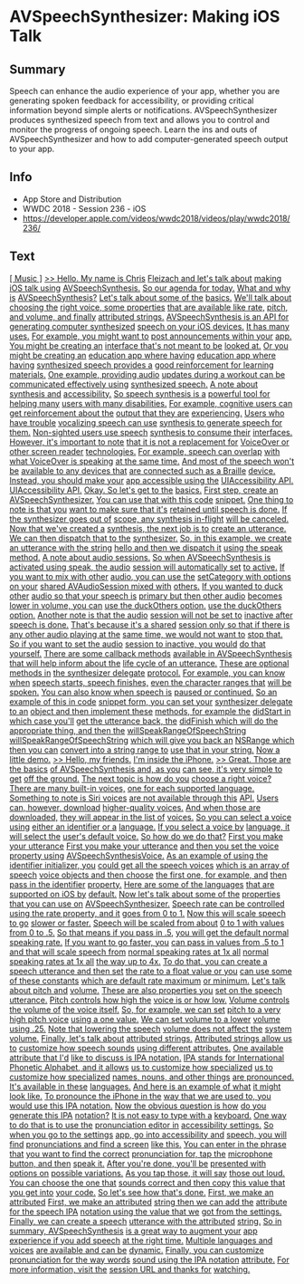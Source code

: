 # AVSpeechSynthesizer: Making iOS Talk

## Summary
Speech can enhance the audio experience of your app, whether you are generating spoken feedback for accessibility, or providing critical information beyond simple alerts or notifications. AVSpeechSynthesizer produces synthesized speech from text and allows you to control and monitor the progress of ongoing speech. Learn the ins and outs of AVSpeechSynthesizer and how to add computer-generated speech output to your app.

## Info
* App Store and Distribution
* WWDC 2018 - Session 236 - iOS
* https://developer.apple.com/videos/wwdc2018/videos/play/wwdc2018/236/

## Text
 [[ Music ]](https://developer.apple.com/videos/wwdc2018/videos/play/wwdc2018/236/?time=6) [&gt;&gt; Hello. My name is Chris](https://developer.apple.com/videos/wwdc2018/videos/play/wwdc2018/236/?time=18) [Fleizach and let's talk about](https://developer.apple.com/videos/wwdc2018/videos/play/wwdc2018/236/?time=19) [making iOS talk using](https://developer.apple.com/videos/wwdc2018/videos/play/wwdc2018/236/?time=20) [AVSpeechSynthesis.](https://developer.apple.com/videos/wwdc2018/videos/play/wwdc2018/236/?time=22) [So our agenda for today.](https://developer.apple.com/videos/wwdc2018/videos/play/wwdc2018/236/?time=25) [What and why is](https://developer.apple.com/videos/wwdc2018/videos/play/wwdc2018/236/?time=26) [AVSpeechSynthesis?](https://developer.apple.com/videos/wwdc2018/videos/play/wwdc2018/236/?time=28) [Let's talk about some of the](https://developer.apple.com/videos/wwdc2018/videos/play/wwdc2018/236/?time=30) [basics.](https://developer.apple.com/videos/wwdc2018/videos/play/wwdc2018/236/?time=31) [We'll talk about choosing the](https://developer.apple.com/videos/wwdc2018/videos/play/wwdc2018/236/?time=32) [right voice, some properties](https://developer.apple.com/videos/wwdc2018/videos/play/wwdc2018/236/?time=33) [that are available like rate,](https://developer.apple.com/videos/wwdc2018/videos/play/wwdc2018/236/?time=35) [pitch, and volume, and finally](https://developer.apple.com/videos/wwdc2018/videos/play/wwdc2018/236/?time=36) [attributed strings.](https://developer.apple.com/videos/wwdc2018/videos/play/wwdc2018/236/?time=38) [AVSpeechSynthesis is an API for](https://developer.apple.com/videos/wwdc2018/videos/play/wwdc2018/236/?time=41) [generating computer synthesized](https://developer.apple.com/videos/wwdc2018/videos/play/wwdc2018/236/?time=44) [speech on your iOS devices.](https://developer.apple.com/videos/wwdc2018/videos/play/wwdc2018/236/?time=45) [It has many uses.](https://developer.apple.com/videos/wwdc2018/videos/play/wwdc2018/236/?time=48) [For example, you might want to](https://developer.apple.com/videos/wwdc2018/videos/play/wwdc2018/236/?time=49) [post announcements within your](https://developer.apple.com/videos/wwdc2018/videos/play/wwdc2018/236/?time=51) [app.](https://developer.apple.com/videos/wwdc2018/videos/play/wwdc2018/236/?time=52) [You might be creating an](https://developer.apple.com/videos/wwdc2018/videos/play/wwdc2018/236/?time=53) [interface that's not meant to be](https://developer.apple.com/videos/wwdc2018/videos/play/wwdc2018/236/?time=54) [looked at.](https://developer.apple.com/videos/wwdc2018/videos/play/wwdc2018/236/?time=56) [Or you might be creating an](https://developer.apple.com/videos/wwdc2018/videos/play/wwdc2018/236/?time=57) [education app where having](https://developer.apple.com/videos/wwdc2018/videos/play/wwdc2018/236/?time=58) [education app where having](https://developer.apple.com/videos/wwdc2018/videos/play/wwdc2018/236/?time=58) [synthesized speech provides a](https://developer.apple.com/videos/wwdc2018/videos/play/wwdc2018/236/?time=60) [good reinforcement for learning](https://developer.apple.com/videos/wwdc2018/videos/play/wwdc2018/236/?time=62) [materials.](https://developer.apple.com/videos/wwdc2018/videos/play/wwdc2018/236/?time=63) [One example, providing audio](https://developer.apple.com/videos/wwdc2018/videos/play/wwdc2018/236/?time=65) [updates during a workout can be](https://developer.apple.com/videos/wwdc2018/videos/play/wwdc2018/236/?time=67) [communicated effectively using](https://developer.apple.com/videos/wwdc2018/videos/play/wwdc2018/236/?time=68) [synthesized speech.](https://developer.apple.com/videos/wwdc2018/videos/play/wwdc2018/236/?time=70) [A note about synthesis and](https://developer.apple.com/videos/wwdc2018/videos/play/wwdc2018/236/?time=72) [accessibility.](https://developer.apple.com/videos/wwdc2018/videos/play/wwdc2018/236/?time=76) [So speech synthesis is a](https://developer.apple.com/videos/wwdc2018/videos/play/wwdc2018/236/?time=77) [powerful tool for helping many](https://developer.apple.com/videos/wwdc2018/videos/play/wwdc2018/236/?time=79) [users with many disabilities.](https://developer.apple.com/videos/wwdc2018/videos/play/wwdc2018/236/?time=80) [For example, cognitive users can](https://developer.apple.com/videos/wwdc2018/videos/play/wwdc2018/236/?time=82) [get reinforcement about the](https://developer.apple.com/videos/wwdc2018/videos/play/wwdc2018/236/?time=83) [output that they are](https://developer.apple.com/videos/wwdc2018/videos/play/wwdc2018/236/?time=85) [experiencing.](https://developer.apple.com/videos/wwdc2018/videos/play/wwdc2018/236/?time=87) [Users who have trouble](https://developer.apple.com/videos/wwdc2018/videos/play/wwdc2018/236/?time=88) [vocalizing speech can use](https://developer.apple.com/videos/wwdc2018/videos/play/wwdc2018/236/?time=89) [synthesis to generate speech for](https://developer.apple.com/videos/wwdc2018/videos/play/wwdc2018/236/?time=91) [them.](https://developer.apple.com/videos/wwdc2018/videos/play/wwdc2018/236/?time=93) [Non-sighted users use speech](https://developer.apple.com/videos/wwdc2018/videos/play/wwdc2018/236/?time=93) [synthesis to consume their](https://developer.apple.com/videos/wwdc2018/videos/play/wwdc2018/236/?time=96) [interfaces.](https://developer.apple.com/videos/wwdc2018/videos/play/wwdc2018/236/?time=97) [However, it's important to note](https://developer.apple.com/videos/wwdc2018/videos/play/wwdc2018/236/?time=99) [that it is not a replacement for](https://developer.apple.com/videos/wwdc2018/videos/play/wwdc2018/236/?time=101) [VoiceOver or other screen reader](https://developer.apple.com/videos/wwdc2018/videos/play/wwdc2018/236/?time=102) [technologies.](https://developer.apple.com/videos/wwdc2018/videos/play/wwdc2018/236/?time=103) [For example, speech can overlap](https://developer.apple.com/videos/wwdc2018/videos/play/wwdc2018/236/?time=104) [with what VoiceOver is speaking](https://developer.apple.com/videos/wwdc2018/videos/play/wwdc2018/236/?time=106) [at the same time.](https://developer.apple.com/videos/wwdc2018/videos/play/wwdc2018/236/?time=107) [And most of the speech won't be](https://developer.apple.com/videos/wwdc2018/videos/play/wwdc2018/236/?time=109) [available to any devices that](https://developer.apple.com/videos/wwdc2018/videos/play/wwdc2018/236/?time=110) [are connected such as a Braille](https://developer.apple.com/videos/wwdc2018/videos/play/wwdc2018/236/?time=112) [device.](https://developer.apple.com/videos/wwdc2018/videos/play/wwdc2018/236/?time=113) [Instead, you should make your](https://developer.apple.com/videos/wwdc2018/videos/play/wwdc2018/236/?time=115) [app accessible using the](https://developer.apple.com/videos/wwdc2018/videos/play/wwdc2018/236/?time=116) [UIAccessibility API.](https://developer.apple.com/videos/wwdc2018/videos/play/wwdc2018/236/?time=118) [UIAccessibility API.](https://developer.apple.com/videos/wwdc2018/videos/play/wwdc2018/236/?time=118) [Okay. So let's get to the](https://developer.apple.com/videos/wwdc2018/videos/play/wwdc2018/236/?time=122) [basics.](https://developer.apple.com/videos/wwdc2018/videos/play/wwdc2018/236/?time=123) [First step, create an](https://developer.apple.com/videos/wwdc2018/videos/play/wwdc2018/236/?time=124) [AVSpeechSynthesizer.](https://developer.apple.com/videos/wwdc2018/videos/play/wwdc2018/236/?time=125) [You can use that with this code](https://developer.apple.com/videos/wwdc2018/videos/play/wwdc2018/236/?time=126) [snippet.](https://developer.apple.com/videos/wwdc2018/videos/play/wwdc2018/236/?time=127) [One thing to note is that you](https://developer.apple.com/videos/wwdc2018/videos/play/wwdc2018/236/?time=128) [want to make sure that it's](https://developer.apple.com/videos/wwdc2018/videos/play/wwdc2018/236/?time=130) [retained until speech is done.](https://developer.apple.com/videos/wwdc2018/videos/play/wwdc2018/236/?time=131) [If the synthesizer goes out of](https://developer.apple.com/videos/wwdc2018/videos/play/wwdc2018/236/?time=133) [scope, any synthesis in-flight](https://developer.apple.com/videos/wwdc2018/videos/play/wwdc2018/236/?time=134) [will be canceled.](https://developer.apple.com/videos/wwdc2018/videos/play/wwdc2018/236/?time=136) [Now that we've created a](https://developer.apple.com/videos/wwdc2018/videos/play/wwdc2018/236/?time=138) [synthesis, the next job is to](https://developer.apple.com/videos/wwdc2018/videos/play/wwdc2018/236/?time=140) [create an utterance.](https://developer.apple.com/videos/wwdc2018/videos/play/wwdc2018/236/?time=141) [We can then dispatch that to the](https://developer.apple.com/videos/wwdc2018/videos/play/wwdc2018/236/?time=143) [synthesizer.](https://developer.apple.com/videos/wwdc2018/videos/play/wwdc2018/236/?time=144) [So, in this example, we create](https://developer.apple.com/videos/wwdc2018/videos/play/wwdc2018/236/?time=146) [an utterance with the string](https://developer.apple.com/videos/wwdc2018/videos/play/wwdc2018/236/?time=148) [hello and then we dispatch it](https://developer.apple.com/videos/wwdc2018/videos/play/wwdc2018/236/?time=148) [using the speak method.](https://developer.apple.com/videos/wwdc2018/videos/play/wwdc2018/236/?time=151) [A note about audio sessions.](https://developer.apple.com/videos/wwdc2018/videos/play/wwdc2018/236/?time=155) [So when AVSpeechSynthesis is](https://developer.apple.com/videos/wwdc2018/videos/play/wwdc2018/236/?time=156) [activated using speak, the audio](https://developer.apple.com/videos/wwdc2018/videos/play/wwdc2018/236/?time=159) [session will automatically set](https://developer.apple.com/videos/wwdc2018/videos/play/wwdc2018/236/?time=161) [to active.](https://developer.apple.com/videos/wwdc2018/videos/play/wwdc2018/236/?time=163) [If you want to mix with other](https://developer.apple.com/videos/wwdc2018/videos/play/wwdc2018/236/?time=164) [audio, you can use the](https://developer.apple.com/videos/wwdc2018/videos/play/wwdc2018/236/?time=165) [setCategory with options on your](https://developer.apple.com/videos/wwdc2018/videos/play/wwdc2018/236/?time=167) [shared AVAudioSession mixed with](https://developer.apple.com/videos/wwdc2018/videos/play/wwdc2018/236/?time=168) [others.](https://developer.apple.com/videos/wwdc2018/videos/play/wwdc2018/236/?time=170) [If you wanted to duck other](https://developer.apple.com/videos/wwdc2018/videos/play/wwdc2018/236/?time=172) [audio so that your speech is](https://developer.apple.com/videos/wwdc2018/videos/play/wwdc2018/236/?time=173) [primary but then other audio](https://developer.apple.com/videos/wwdc2018/videos/play/wwdc2018/236/?time=175) [becomes lower in volume, you can](https://developer.apple.com/videos/wwdc2018/videos/play/wwdc2018/236/?time=177) [use the duckOthers option.](https://developer.apple.com/videos/wwdc2018/videos/play/wwdc2018/236/?time=179) [use the duckOthers option.](https://developer.apple.com/videos/wwdc2018/videos/play/wwdc2018/236/?time=179) [Another note is that the audio](https://developer.apple.com/videos/wwdc2018/videos/play/wwdc2018/236/?time=182) [session will not be set to](https://developer.apple.com/videos/wwdc2018/videos/play/wwdc2018/236/?time=184) [inactive after speech is done.](https://developer.apple.com/videos/wwdc2018/videos/play/wwdc2018/236/?time=185) [That's because it's a shared](https://developer.apple.com/videos/wwdc2018/videos/play/wwdc2018/236/?time=187) [session only so that if there is](https://developer.apple.com/videos/wwdc2018/videos/play/wwdc2018/236/?time=190) [any other audio playing at the](https://developer.apple.com/videos/wwdc2018/videos/play/wwdc2018/236/?time=192) [same time, we would not want to](https://developer.apple.com/videos/wwdc2018/videos/play/wwdc2018/236/?time=193) [stop that.](https://developer.apple.com/videos/wwdc2018/videos/play/wwdc2018/236/?time=194) [So if you want to set the audio](https://developer.apple.com/videos/wwdc2018/videos/play/wwdc2018/236/?time=195) [session to inactive, you would](https://developer.apple.com/videos/wwdc2018/videos/play/wwdc2018/236/?time=197) [do that yourself.](https://developer.apple.com/videos/wwdc2018/videos/play/wwdc2018/236/?time=198) [There are some callback methods](https://developer.apple.com/videos/wwdc2018/videos/play/wwdc2018/236/?time=200) [available in AVSpeechSynthesis](https://developer.apple.com/videos/wwdc2018/videos/play/wwdc2018/236/?time=203) [that will help inform about the](https://developer.apple.com/videos/wwdc2018/videos/play/wwdc2018/236/?time=204) [life cycle of an utterance.](https://developer.apple.com/videos/wwdc2018/videos/play/wwdc2018/236/?time=206) [These are optional methods in](https://developer.apple.com/videos/wwdc2018/videos/play/wwdc2018/236/?time=208) [the synthesizer delegate](https://developer.apple.com/videos/wwdc2018/videos/play/wwdc2018/236/?time=210) [protocol.](https://developer.apple.com/videos/wwdc2018/videos/play/wwdc2018/236/?time=211) [For example, you can know when](https://developer.apple.com/videos/wwdc2018/videos/play/wwdc2018/236/?time=212) [speech starts, speech finishes,](https://developer.apple.com/videos/wwdc2018/videos/play/wwdc2018/236/?time=213) [even the character ranges that](https://developer.apple.com/videos/wwdc2018/videos/play/wwdc2018/236/?time=216) [will be spoken.](https://developer.apple.com/videos/wwdc2018/videos/play/wwdc2018/236/?time=217) [You can also know when speech is](https://developer.apple.com/videos/wwdc2018/videos/play/wwdc2018/236/?time=219) [paused or continued.](https://developer.apple.com/videos/wwdc2018/videos/play/wwdc2018/236/?time=220) [So an example of this in code](https://developer.apple.com/videos/wwdc2018/videos/play/wwdc2018/236/?time=223) [snippet form, you can set your](https://developer.apple.com/videos/wwdc2018/videos/play/wwdc2018/236/?time=225) [synthesizer delegate to an](https://developer.apple.com/videos/wwdc2018/videos/play/wwdc2018/236/?time=227) [object and then implement these](https://developer.apple.com/videos/wwdc2018/videos/play/wwdc2018/236/?time=229) [methods, for example the](https://developer.apple.com/videos/wwdc2018/videos/play/wwdc2018/236/?time=230) [didStart in which case you'll](https://developer.apple.com/videos/wwdc2018/videos/play/wwdc2018/236/?time=231) [get the utterance back, the](https://developer.apple.com/videos/wwdc2018/videos/play/wwdc2018/236/?time=233) [didFinish which will do the](https://developer.apple.com/videos/wwdc2018/videos/play/wwdc2018/236/?time=235) [appropriate thing, and then the](https://developer.apple.com/videos/wwdc2018/videos/play/wwdc2018/236/?time=238) [willSpeakRangeOfSpeechString](https://developer.apple.com/videos/wwdc2018/videos/play/wwdc2018/236/?time=239) [willSpeakRangeOfSpeechString](https://developer.apple.com/videos/wwdc2018/videos/play/wwdc2018/236/?time=239) [which will give you back an](https://developer.apple.com/videos/wwdc2018/videos/play/wwdc2018/236/?time=242) [NSRange which then you can](https://developer.apple.com/videos/wwdc2018/videos/play/wwdc2018/236/?time=243) [convert into a string range to](https://developer.apple.com/videos/wwdc2018/videos/play/wwdc2018/236/?time=244) [use that in your string.](https://developer.apple.com/videos/wwdc2018/videos/play/wwdc2018/236/?time=246) [Now a little demo.](https://developer.apple.com/videos/wwdc2018/videos/play/wwdc2018/236/?time=251) [&gt;&gt; Hello, my friends.](https://developer.apple.com/videos/wwdc2018/videos/play/wwdc2018/236/?time=255) [I'm inside the iPhone.](https://developer.apple.com/videos/wwdc2018/videos/play/wwdc2018/236/?time=257) [&gt;&gt; Great. Those are the basics](https://developer.apple.com/videos/wwdc2018/videos/play/wwdc2018/236/?time=262) [of AVSpeechSynthesis and, as you](https://developer.apple.com/videos/wwdc2018/videos/play/wwdc2018/236/?time=264) [can see, it's very simple to get](https://developer.apple.com/videos/wwdc2018/videos/play/wwdc2018/236/?time=266) [off the ground.](https://developer.apple.com/videos/wwdc2018/videos/play/wwdc2018/236/?time=267) [The next topic is how do you](https://developer.apple.com/videos/wwdc2018/videos/play/wwdc2018/236/?time=269) [choose a right voice?](https://developer.apple.com/videos/wwdc2018/videos/play/wwdc2018/236/?time=270) [There are many built-in voices,](https://developer.apple.com/videos/wwdc2018/videos/play/wwdc2018/236/?time=271) [one for each supported language.](https://developer.apple.com/videos/wwdc2018/videos/play/wwdc2018/236/?time=273) [Something to note is Siri voices](https://developer.apple.com/videos/wwdc2018/videos/play/wwdc2018/236/?time=276) [are not available through this](https://developer.apple.com/videos/wwdc2018/videos/play/wwdc2018/236/?time=277) [API.](https://developer.apple.com/videos/wwdc2018/videos/play/wwdc2018/236/?time=279) [Users can, however, download](https://developer.apple.com/videos/wwdc2018/videos/play/wwdc2018/236/?time=280) [higher-quality voices.](https://developer.apple.com/videos/wwdc2018/videos/play/wwdc2018/236/?time=282) [And when those are downloaded,](https://developer.apple.com/videos/wwdc2018/videos/play/wwdc2018/236/?time=283) [they will appear in the list of](https://developer.apple.com/videos/wwdc2018/videos/play/wwdc2018/236/?time=284) [voices.](https://developer.apple.com/videos/wwdc2018/videos/play/wwdc2018/236/?time=286) [So you can select a voice using](https://developer.apple.com/videos/wwdc2018/videos/play/wwdc2018/236/?time=288) [either an identifier or a](https://developer.apple.com/videos/wwdc2018/videos/play/wwdc2018/236/?time=290) [language.](https://developer.apple.com/videos/wwdc2018/videos/play/wwdc2018/236/?time=292) [If you select a voice by](https://developer.apple.com/videos/wwdc2018/videos/play/wwdc2018/236/?time=293) [language, it will select the](https://developer.apple.com/videos/wwdc2018/videos/play/wwdc2018/236/?time=294) [user's default voice.](https://developer.apple.com/videos/wwdc2018/videos/play/wwdc2018/236/?time=295) [So how do we do that?](https://developer.apple.com/videos/wwdc2018/videos/play/wwdc2018/236/?time=297) [First you make your utterance](https://developer.apple.com/videos/wwdc2018/videos/play/wwdc2018/236/?time=299) [First you make your utterance](https://developer.apple.com/videos/wwdc2018/videos/play/wwdc2018/236/?time=299) [and then you set the voice](https://developer.apple.com/videos/wwdc2018/videos/play/wwdc2018/236/?time=300) [property using](https://developer.apple.com/videos/wwdc2018/videos/play/wwdc2018/236/?time=301) [AVSpeechSynthesisVoice.](https://developer.apple.com/videos/wwdc2018/videos/play/wwdc2018/236/?time=302) [As an example of using the](https://developer.apple.com/videos/wwdc2018/videos/play/wwdc2018/236/?time=304) [identifier initializer, you](https://developer.apple.com/videos/wwdc2018/videos/play/wwdc2018/236/?time=307) [could get all the speech voices](https://developer.apple.com/videos/wwdc2018/videos/play/wwdc2018/236/?time=309) [which is an array of speech](https://developer.apple.com/videos/wwdc2018/videos/play/wwdc2018/236/?time=311) [voice objects and then choose](https://developer.apple.com/videos/wwdc2018/videos/play/wwdc2018/236/?time=313) [the first one, for example, and](https://developer.apple.com/videos/wwdc2018/videos/play/wwdc2018/236/?time=315) [then pass in the identifier](https://developer.apple.com/videos/wwdc2018/videos/play/wwdc2018/236/?time=316) [property.](https://developer.apple.com/videos/wwdc2018/videos/play/wwdc2018/236/?time=317) [Here are some of the languages](https://developer.apple.com/videos/wwdc2018/videos/play/wwdc2018/236/?time=319) [that are supported on iOS by](https://developer.apple.com/videos/wwdc2018/videos/play/wwdc2018/236/?time=322) [default.](https://developer.apple.com/videos/wwdc2018/videos/play/wwdc2018/236/?time=324) [Now let's talk about some of the](https://developer.apple.com/videos/wwdc2018/videos/play/wwdc2018/236/?time=329) [properties that you can use on](https://developer.apple.com/videos/wwdc2018/videos/play/wwdc2018/236/?time=330) [AVSpeechSynthesizer.](https://developer.apple.com/videos/wwdc2018/videos/play/wwdc2018/236/?time=331) [Speech rate can be controlled](https://developer.apple.com/videos/wwdc2018/videos/play/wwdc2018/236/?time=332) [using the rate property, and it](https://developer.apple.com/videos/wwdc2018/videos/play/wwdc2018/236/?time=334) [goes from 0 to 1.](https://developer.apple.com/videos/wwdc2018/videos/play/wwdc2018/236/?time=336) [Now this will scale speech to go](https://developer.apple.com/videos/wwdc2018/videos/play/wwdc2018/236/?time=338) [slower or faster.](https://developer.apple.com/videos/wwdc2018/videos/play/wwdc2018/236/?time=340) [Speech will be scaled from about](https://developer.apple.com/videos/wwdc2018/videos/play/wwdc2018/236/?time=343) [0 to 1 with values from 0 to .5.](https://developer.apple.com/videos/wwdc2018/videos/play/wwdc2018/236/?time=344) [So that means if you pass in .5,](https://developer.apple.com/videos/wwdc2018/videos/play/wwdc2018/236/?time=348) [you will get the default normal](https://developer.apple.com/videos/wwdc2018/videos/play/wwdc2018/236/?time=350) [speaking rate.](https://developer.apple.com/videos/wwdc2018/videos/play/wwdc2018/236/?time=351) [If you want to go faster, you](https://developer.apple.com/videos/wwdc2018/videos/play/wwdc2018/236/?time=353) [can pass in values from .5 to 1](https://developer.apple.com/videos/wwdc2018/videos/play/wwdc2018/236/?time=355) [and that will scale speech from](https://developer.apple.com/videos/wwdc2018/videos/play/wwdc2018/236/?time=358) [normal speaking rates at 1x all](https://developer.apple.com/videos/wwdc2018/videos/play/wwdc2018/236/?time=359) [normal speaking rates at 1x all](https://developer.apple.com/videos/wwdc2018/videos/play/wwdc2018/236/?time=359) [the way up to 4x.](https://developer.apple.com/videos/wwdc2018/videos/play/wwdc2018/236/?time=361) [To do that, you can create a](https://developer.apple.com/videos/wwdc2018/videos/play/wwdc2018/236/?time=363) [speech utterance and then set](https://developer.apple.com/videos/wwdc2018/videos/play/wwdc2018/236/?time=364) [the rate to a float value or you](https://developer.apple.com/videos/wwdc2018/videos/play/wwdc2018/236/?time=365) [can use some of these constants](https://developer.apple.com/videos/wwdc2018/videos/play/wwdc2018/236/?time=369) [which are default rate maximum](https://developer.apple.com/videos/wwdc2018/videos/play/wwdc2018/236/?time=370) [or minimum.](https://developer.apple.com/videos/wwdc2018/videos/play/wwdc2018/236/?time=372) [Let's talk about pitch and](https://developer.apple.com/videos/wwdc2018/videos/play/wwdc2018/236/?time=375) [volume.](https://developer.apple.com/videos/wwdc2018/videos/play/wwdc2018/236/?time=376) [These are also properties you](https://developer.apple.com/videos/wwdc2018/videos/play/wwdc2018/236/?time=377) [set on the speech utterance.](https://developer.apple.com/videos/wwdc2018/videos/play/wwdc2018/236/?time=378) [Pitch controls how high the](https://developer.apple.com/videos/wwdc2018/videos/play/wwdc2018/236/?time=379) [voice is or how low.](https://developer.apple.com/videos/wwdc2018/videos/play/wwdc2018/236/?time=381) [Volume controls the volume of](https://developer.apple.com/videos/wwdc2018/videos/play/wwdc2018/236/?time=383) [the voice itself.](https://developer.apple.com/videos/wwdc2018/videos/play/wwdc2018/236/?time=385) [So, for example, we can set](https://developer.apple.com/videos/wwdc2018/videos/play/wwdc2018/236/?time=387) [pitch to a very high pitch voice](https://developer.apple.com/videos/wwdc2018/videos/play/wwdc2018/236/?time=388) [using a one value.](https://developer.apple.com/videos/wwdc2018/videos/play/wwdc2018/236/?time=390) [We can set volume to a lower](https://developer.apple.com/videos/wwdc2018/videos/play/wwdc2018/236/?time=392) [volume using .25.](https://developer.apple.com/videos/wwdc2018/videos/play/wwdc2018/236/?time=393) [Note that lowering the speech](https://developer.apple.com/videos/wwdc2018/videos/play/wwdc2018/236/?time=395) [volume does not affect the](https://developer.apple.com/videos/wwdc2018/videos/play/wwdc2018/236/?time=397) [system volume.](https://developer.apple.com/videos/wwdc2018/videos/play/wwdc2018/236/?time=398) [Finally, let's talk about](https://developer.apple.com/videos/wwdc2018/videos/play/wwdc2018/236/?time=402) [attributed strings.](https://developer.apple.com/videos/wwdc2018/videos/play/wwdc2018/236/?time=403) [Attributed strings allow us to](https://developer.apple.com/videos/wwdc2018/videos/play/wwdc2018/236/?time=405) [customize how speech sounds](https://developer.apple.com/videos/wwdc2018/videos/play/wwdc2018/236/?time=406) [using different attributes.](https://developer.apple.com/videos/wwdc2018/videos/play/wwdc2018/236/?time=408) [One available attribute that I'd](https://developer.apple.com/videos/wwdc2018/videos/play/wwdc2018/236/?time=410) [like to discuss is IPA notation.](https://developer.apple.com/videos/wwdc2018/videos/play/wwdc2018/236/?time=412) [IPA stands for International](https://developer.apple.com/videos/wwdc2018/videos/play/wwdc2018/236/?time=414) [Phonetic Alphabet, and it allows](https://developer.apple.com/videos/wwdc2018/videos/play/wwdc2018/236/?time=415) [us to customize how specialized](https://developer.apple.com/videos/wwdc2018/videos/play/wwdc2018/236/?time=418) [us to customize how specialized](https://developer.apple.com/videos/wwdc2018/videos/play/wwdc2018/236/?time=418) [names, nouns, and other things](https://developer.apple.com/videos/wwdc2018/videos/play/wwdc2018/236/?time=420) [are pronounced.](https://developer.apple.com/videos/wwdc2018/videos/play/wwdc2018/236/?time=422) [It's available in these](https://developer.apple.com/videos/wwdc2018/videos/play/wwdc2018/236/?time=424) [languages.](https://developer.apple.com/videos/wwdc2018/videos/play/wwdc2018/236/?time=426) [And here is an example of what](https://developer.apple.com/videos/wwdc2018/videos/play/wwdc2018/236/?time=429) [it might look like.](https://developer.apple.com/videos/wwdc2018/videos/play/wwdc2018/236/?time=430) [To pronounce the iPhone in the](https://developer.apple.com/videos/wwdc2018/videos/play/wwdc2018/236/?time=431) [way that we are used to, you](https://developer.apple.com/videos/wwdc2018/videos/play/wwdc2018/236/?time=433) [would use this IPA notation.](https://developer.apple.com/videos/wwdc2018/videos/play/wwdc2018/236/?time=435) [Now the obvious question is how](https://developer.apple.com/videos/wwdc2018/videos/play/wwdc2018/236/?time=438) [do you generate this IPA](https://developer.apple.com/videos/wwdc2018/videos/play/wwdc2018/236/?time=439) [notation?](https://developer.apple.com/videos/wwdc2018/videos/play/wwdc2018/236/?time=440) [It is not easy to type with a](https://developer.apple.com/videos/wwdc2018/videos/play/wwdc2018/236/?time=441) [keyboard.](https://developer.apple.com/videos/wwdc2018/videos/play/wwdc2018/236/?time=442) [One way to do that is to use the](https://developer.apple.com/videos/wwdc2018/videos/play/wwdc2018/236/?time=444) [pronunciation editor in](https://developer.apple.com/videos/wwdc2018/videos/play/wwdc2018/236/?time=446) [accessibility settings.](https://developer.apple.com/videos/wwdc2018/videos/play/wwdc2018/236/?time=448) [So when you go to the settings](https://developer.apple.com/videos/wwdc2018/videos/play/wwdc2018/236/?time=449) [app, go into accessibility and](https://developer.apple.com/videos/wwdc2018/videos/play/wwdc2018/236/?time=450) [speech, you will find](https://developer.apple.com/videos/wwdc2018/videos/play/wwdc2018/236/?time=453) [pronunciations and find a screen](https://developer.apple.com/videos/wwdc2018/videos/play/wwdc2018/236/?time=453) [like this.](https://developer.apple.com/videos/wwdc2018/videos/play/wwdc2018/236/?time=455) [You can enter in the phrase that](https://developer.apple.com/videos/wwdc2018/videos/play/wwdc2018/236/?time=456) [you want to find the correct](https://developer.apple.com/videos/wwdc2018/videos/play/wwdc2018/236/?time=457) [pronunciation for, tap the](https://developer.apple.com/videos/wwdc2018/videos/play/wwdc2018/236/?time=459) [microphone button, and then](https://developer.apple.com/videos/wwdc2018/videos/play/wwdc2018/236/?time=461) [speak it.](https://developer.apple.com/videos/wwdc2018/videos/play/wwdc2018/236/?time=462) [After you're done, you'll be](https://developer.apple.com/videos/wwdc2018/videos/play/wwdc2018/236/?time=464) [presented with options on](https://developer.apple.com/videos/wwdc2018/videos/play/wwdc2018/236/?time=465) [possible variations.](https://developer.apple.com/videos/wwdc2018/videos/play/wwdc2018/236/?time=467) [As you tap those, it will say](https://developer.apple.com/videos/wwdc2018/videos/play/wwdc2018/236/?time=468) [those out loud.](https://developer.apple.com/videos/wwdc2018/videos/play/wwdc2018/236/?time=470) [You can choose the one that](https://developer.apple.com/videos/wwdc2018/videos/play/wwdc2018/236/?time=471) [sounds correct and then copy](https://developer.apple.com/videos/wwdc2018/videos/play/wwdc2018/236/?time=472) [this value that you get into](https://developer.apple.com/videos/wwdc2018/videos/play/wwdc2018/236/?time=473) [your code.](https://developer.apple.com/videos/wwdc2018/videos/play/wwdc2018/236/?time=475) [So let's see how that's done.](https://developer.apple.com/videos/wwdc2018/videos/play/wwdc2018/236/?time=477) [First, we make an attributed](https://developer.apple.com/videos/wwdc2018/videos/play/wwdc2018/236/?time=478) [First, we make an attributed](https://developer.apple.com/videos/wwdc2018/videos/play/wwdc2018/236/?time=478) [string then we can add the](https://developer.apple.com/videos/wwdc2018/videos/play/wwdc2018/236/?time=480) [attribute for the speech IPA](https://developer.apple.com/videos/wwdc2018/videos/play/wwdc2018/236/?time=483) [notation using the value that we](https://developer.apple.com/videos/wwdc2018/videos/play/wwdc2018/236/?time=485) [got from the settings.](https://developer.apple.com/videos/wwdc2018/videos/play/wwdc2018/236/?time=487) [Finally, we can create a speech](https://developer.apple.com/videos/wwdc2018/videos/play/wwdc2018/236/?time=490) [utterance with the attributed](https://developer.apple.com/videos/wwdc2018/videos/play/wwdc2018/236/?time=492) [string.](https://developer.apple.com/videos/wwdc2018/videos/play/wwdc2018/236/?time=496) [So in summary, AVSpeechSynthesis](https://developer.apple.com/videos/wwdc2018/videos/play/wwdc2018/236/?time=497) [is a great way to augment your](https://developer.apple.com/videos/wwdc2018/videos/play/wwdc2018/236/?time=500) [app experience if you add speech](https://developer.apple.com/videos/wwdc2018/videos/play/wwdc2018/236/?time=501) [at the right time.](https://developer.apple.com/videos/wwdc2018/videos/play/wwdc2018/236/?time=503) [Multiple languages and voices](https://developer.apple.com/videos/wwdc2018/videos/play/wwdc2018/236/?time=504) [are available and can be](https://developer.apple.com/videos/wwdc2018/videos/play/wwdc2018/236/?time=506) [dynamic.](https://developer.apple.com/videos/wwdc2018/videos/play/wwdc2018/236/?time=508) [Finally, you can customize](https://developer.apple.com/videos/wwdc2018/videos/play/wwdc2018/236/?time=509) [pronunciation for the way words](https://developer.apple.com/videos/wwdc2018/videos/play/wwdc2018/236/?time=511) [sound using the IPA notation](https://developer.apple.com/videos/wwdc2018/videos/play/wwdc2018/236/?time=513) [attribute.](https://developer.apple.com/videos/wwdc2018/videos/play/wwdc2018/236/?time=514) [For more information, visit the](https://developer.apple.com/videos/wwdc2018/videos/play/wwdc2018/236/?time=518) [session URL and thanks for](https://developer.apple.com/videos/wwdc2018/videos/play/wwdc2018/236/?time=520) [watching.](https://developer.apple.com/videos/wwdc2018/videos/play/wwdc2018/236/?time=523)